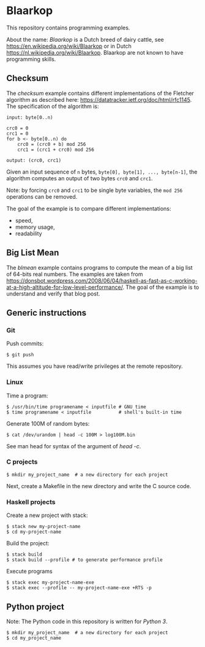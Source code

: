 # Blaarkop

This repository contains programming examples.

About the name: *Blaarkop* is a Dutch breed of dairy cattle, see
https://en.wikipedia.org/wiki/Blaarkop or in Dutch
https://nl.wikipedia.org/wiki/Blaarkop. Blaarkop are not known to have
programming skills.

## Checksum

The *checksum* example contains different implementations of the
Fletcher algorithm as described here:
https://datatracker.ietf.org/doc/html/rfc1145.  The specification of
the algorithm is:

    input: byte[0..n)

    crc0 = 0
    crc1 = 0
    for b <- byte[0..n) do
        crc0 = (crc0 + b) mod 256
        crc1 = (crc1 + crc0) mod 256

    output: (crc0, crc1)

Given an input sequence of `n` bytes, `byte[0], byte[1], ...,
byte[n-1]`, the algorithm computes an output of two bytes `crc0` and
`crc1`.

Note: by forcing `crc0` and `crc1` to be single byte variables, the
`mod 256` operations can be removed.

The goal of the example is to compare different implementations:

- speed,
- memory usage,
- readability

## Big List Mean

The *blmean* example contains programs to compute the mean of a big
list of 64-bits real numbers. The examples are taken from
https://donsbot.wordpress.com/2008/06/04/haskell-as-fast-as-c-working-at-a-high-altitude-for-low-level-performance/. The
goal of the example is to understand and verify that blog post.

## Generic instructions

### Git

Push commits:

    $ git push

This assumes you have read/write privileges at the remote repository.

### Linux

Time a program:

    $ /usr/bin/time programename < inputfile # GNU time
    $ time programename < inputfile          # shell's built-in time

Generate 100M of random bytes:

    $ cat /dev/urandom | head -c 100M > log100M.bin

See man head for syntax of the argument of *head -c*.

### C projects

    $ mkdir my_project_name  # a new directory for each project
	
Next, create a Makefile in the new directory and write the C source
code.

### Haskell projects

Create a new project with stack:

    $ stack new my-project-name
	$ cd my-project-name

Build the project:

    $ stack build
	$ stack build --profile # to generate performance profile
	
Execute programs

    $ stack exec my-project-name-exe
	$ stack exec --profile -- my-project-name-exe +RTS -p
	
## Python project

Note: The Python code in this repository is written for *Python 3*.

    $ mkdir my_project_name  # a new directory for each project
    $ cd my_project_name
